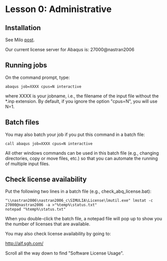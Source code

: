 # Lesson 0: Administrative

## Installation

See Milo [post](https://milo.sgh.com/community/software/blog/2019/02/15/abaqus-2019-is-available-and-some-thoughts-on-software-versions).

Our current license server for Abaqus is: 27000@nastran2006

## Running jobs

On the command prompt, type:

	abaqus job=XXXX cpus=N interactive

where XXXX is your jobname, i.e., the filename of the input file without the *.inp extension. By default, if you ignore the option "cpus=N", you will use N=1.

## Batch files

You may also batch your job if you put this command in a batch file:

	call abaqus job=XXXX cpus=N interactive

All other windows commands can be used in this batch file (e.g., changing directories, copy or move files, etc.) so that you can automate the running of multiple input files.

## Check license availability

Put the following two lines in a batch file (e.g., check_abq_license.bat):

	"\\nastran2006\nastran2006_c\SIMULIA\License\lmutil.exe" lmstat -c 27000@nastran2006 -a >"%temp%\status.txt" 
	notepad "%temp%\status.txt"	

When you double-click the batch file, a notepad file will pop up to show you the number of licenses that are available.

You may also check license availability by going to:

http://alf.sgh.com/

Scroll all the way down to find "Software License Usage".